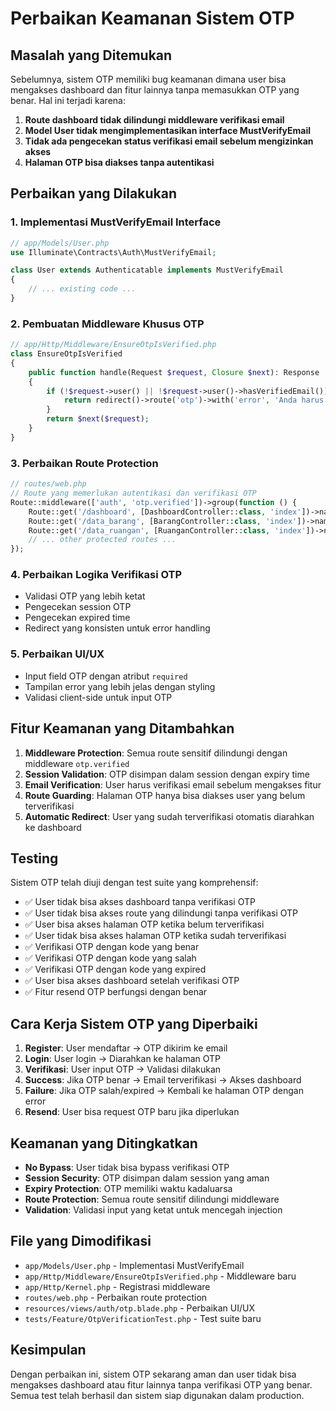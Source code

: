 # Perbaikan Keamanan Sistem OTP

## Masalah yang Ditemukan

Sebelumnya, sistem OTP memiliki bug keamanan dimana user bisa mengakses dashboard dan fitur lainnya tanpa memasukkan OTP yang benar. Hal ini terjadi karena:

1. **Route dashboard tidak dilindungi middleware verifikasi email**
2. **Model User tidak mengimplementasikan interface MustVerifyEmail**
3. **Tidak ada pengecekan status verifikasi email sebelum mengizinkan akses**
4. **Halaman OTP bisa diakses tanpa autentikasi**

## Perbaikan yang Dilakukan

### 1. Implementasi MustVerifyEmail Interface

```php
// app/Models/User.php
use Illuminate\Contracts\Auth\MustVerifyEmail;

class User extends Authenticatable implements MustVerifyEmail
{
    // ... existing code ...
}
```

### 2. Pembuatan Middleware Khusus OTP

```php
// app/Http/Middleware/EnsureOtpIsVerified.php
class EnsureOtpIsVerified
{
    public function handle(Request $request, Closure $next): Response
    {
        if (!$request->user() || !$request->user()->hasVerifiedEmail()) {
            return redirect()->route('otp')->with('error', 'Anda harus verifikasi OTP terlebih dahulu sebelum mengakses halaman ini.');
        }
        return $next($request);
    }
}
```

### 3. Perbaikan Route Protection

```php
// routes/web.php
// Route yang memerlukan autentikasi dan verifikasi OTP
Route::middleware(['auth', 'otp.verified'])->group(function () {
    Route::get('/dashboard', [DashboardController::class, 'index'])->name('dashboard');
    Route::get('/data_barang', [BarangController::class, 'index'])->name('data_barang.index');
    Route::get('/data_ruangan', [RuanganController::class, 'index'])->name('data_ruangan.index');
    // ... other protected routes ...
});
```

### 4. Perbaikan Logika Verifikasi OTP

- Validasi OTP yang lebih ketat
- Pengecekan session OTP
- Pengecekan expired time
- Redirect yang konsisten untuk error handling

### 5. Perbaikan UI/UX

- Input field OTP dengan atribut `required`
- Tampilan error yang lebih jelas dengan styling
- Validasi client-side untuk input OTP

## Fitur Keamanan yang Ditambahkan

1. **Middleware Protection**: Semua route sensitif dilindungi dengan middleware `otp.verified`
2. **Session Validation**: OTP disimpan dalam session dengan expiry time
3. **Email Verification**: User harus verifikasi email sebelum mengakses fitur
4. **Route Guarding**: Halaman OTP hanya bisa diakses user yang belum terverifikasi
5. **Automatic Redirect**: User yang sudah terverifikasi otomatis diarahkan ke dashboard

## Testing

Sistem OTP telah diuji dengan test suite yang komprehensif:

- ✅ User tidak bisa akses dashboard tanpa verifikasi OTP
- ✅ User tidak bisa akses route yang dilindungi tanpa verifikasi OTP
- ✅ User bisa akses halaman OTP ketika belum terverifikasi
- ✅ User tidak bisa akses halaman OTP ketika sudah terverifikasi
- ✅ Verifikasi OTP dengan kode yang benar
- ✅ Verifikasi OTP dengan kode yang salah
- ✅ Verifikasi OTP dengan kode yang expired
- ✅ User bisa akses dashboard setelah verifikasi OTP
- ✅ Fitur resend OTP berfungsi dengan benar

## Cara Kerja Sistem OTP yang Diperbaiki

1. **Register**: User mendaftar → OTP dikirim ke email
2. **Login**: User login → Diarahkan ke halaman OTP
3. **Verifikasi**: User input OTP → Validasi dilakukan
4. **Success**: Jika OTP benar → Email terverifikasi → Akses dashboard
5. **Failure**: Jika OTP salah/expired → Kembali ke halaman OTP dengan error
6. **Resend**: User bisa request OTP baru jika diperlukan

## Keamanan yang Ditingkatkan

- **No Bypass**: User tidak bisa bypass verifikasi OTP
- **Session Security**: OTP disimpan dalam session yang aman
- **Expiry Protection**: OTP memiliki waktu kadaluarsa
- **Route Protection**: Semua route sensitif dilindungi middleware
- **Validation**: Validasi input yang ketat untuk mencegah injection

## File yang Dimodifikasi

- `app/Models/User.php` - Implementasi MustVerifyEmail
- `app/Http/Middleware/EnsureOtpIsVerified.php` - Middleware baru
- `app/Http/Kernel.php` - Registrasi middleware
- `routes/web.php` - Perbaikan route protection
- `resources/views/auth/otp.blade.php` - Perbaikan UI/UX
- `tests/Feature/OtpVerificationTest.php` - Test suite baru

## Kesimpulan

Dengan perbaikan ini, sistem OTP sekarang aman dan user tidak bisa mengakses dashboard atau fitur lainnya tanpa verifikasi OTP yang benar. Semua test telah berhasil dan sistem siap digunakan dalam production.
